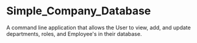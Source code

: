 # Simple_Company_Database
A command line application that allows the User to view, add, and update departments, roles, and Employee's in their database.

